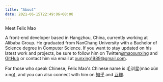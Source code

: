 ```yaml
---
title: "About"
date: 2021-06-15T22:49:06+08:00
---
```


<!-- {{< img src="author-photo.jpg" alt="Author photo" maxWidth="350px" align="right" >}} -->

Meet Felix Mao

A front-end developer based in Hangzhou, China, currently working at Alibaba Group. He graduated from NanChang University with a Bachelor of Science degree in Computer Science. If you want to stay updated on his latest work and projects, be sure to follow him on Twitter[@maoxunxing](https://twitter.com/maoxunxing) and [GitHub](https://github.com/XingMXTeam) or contact him via email at [xunxing1989@gmail.com](mailto:xunxing1989@gmail.com).

For those who speak Chinese, Felix Mao's Chinese name is 毛训星(máo xùn xīng), and you can also connect with him on [知乎](https://www.zhihu.com/people/feng-zi-63-44) and [豆瓣](https://www.douban.com/people/maoxingxing).

